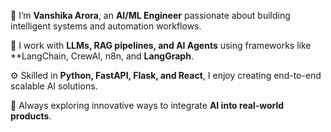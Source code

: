 👋 I’m **Vanshika Arora**, an **AI/ML Engineer** passionate about building intelligent systems and automation workflows.  

🤖 I work with **LLMs, RAG pipelines, and AI Agents** using frameworks like **LangChain, CrewAI, n8n, and **LangGraph**.  

⚙️ Skilled in **Python, FastAPI, Flask, and React**, I enjoy creating end-to-end scalable AI solutions.  

🚀 Always exploring innovative ways to integrate **AI into real-world products**.  

